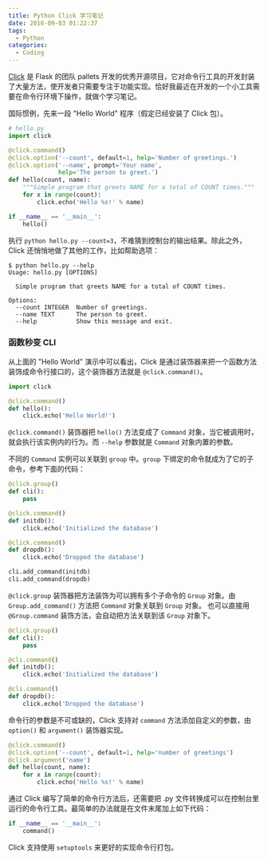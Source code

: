 ```yaml
---
title: Python Click 学习笔记
date: 2016-09-03 01:22:37
tags:
  - Python
categories:
  - Coding
---
```


[Click](https://pypi.python.org/pypi/click) 是 Flask 的团队 pallets 开发的优秀开源项目，它对命令行工具的开发封装了大量方法，使开发者只需要专注于功能实现。恰好我最近在开发的一个小工具需要在命令行环境下操作，就做个学习笔记。

<!-- more -->

国际惯例，先来一段 "Hello World" 程序（假定已经安装了 Click 包）。

```python
# hello.py
import click

@click.command()
@click.option('--count', default=1, help='Number of greetings.')
@click.option('--name', prompt='Your name',
              help='The person to greet.')
def hello(count, name):
    """Simple program that greets NAME for a total of COUNT times."""
    for x in range(count):
        click.echo('Hello %s!' % name)

if __name__ == '__main__':
    hello()
```

执行 `python hello.py --count=3`，不难猜到控制台的输出结果。除此之外，Click 还悄悄地做了其他的工作，比如帮助选项：

```shell
$ python hello.py --help
Usage: hello.py [OPTIONS]

  Simple program that greets NAME for a total of COUNT times.

Options:
  --count INTEGER  Number of greetings.
  --name TEXT      The person to greet.
  --help           Show this message and exit.
```

### 函数秒变 CLI

从上面的 "Hello World" 演示中可以看出，Click 是通过装饰器来把一个函数方法装饰成命令行接口的，这个装饰器方法就是 `@click.command()`。

```python
import click

@click.command()
def hello():
    click.echo('Hello World!')
```

`@click.command()` 装饰器把 `hello()` 方法变成了 `Command` 对象，当它被调用时，就会执行该实例内的行为。而 `--help` 参数就是 `Command` 对象内置的参数。

不同的 `Command` 实例可以关联到 `group` 中。`group` 下绑定的命令就成为了它的子命令，参考下面的代码：

```python
@click.group()
def cli():
    pass

@click.command()
def initdb():
    click.echo('Initialized the database')

@click.command()
def dropdb():
    click.echo('Dropped the database')

cli.add_command(initdb)
cli.add_command(dropdb)
```

`@click.group` 装饰器把方法装饰为可以拥有多个子命令的 `Group` 对象。由 `Group.add_command()` 方法把 `Command` 对象关联到 `Group` 对象。
也可以直接用 `@Group.command` 装饰方法，会自动把方法关联到该 `Group` 对象下。

```python
@click.group()
def cli():
    pass

@cli.command()
def initdb():
    click.echo('Initialized the database')

@cli.command()
def dropdb():
    click.echo('Dropped the database')
```

命令行的参数是不可或缺的，Click 支持对 `command` 方法添加自定义的参数，由 `option()` 和 `argument()` 装饰器实现。

```python
@click.command()
@click.option('--count', default=1, help='number of greetings')
@click.argument('name')
def hello(count, name):
    for x in range(count):
        click.echo('Hello %s!' % name)
```

通过 Click 编写了简单的命令行方法后，还需要把 .py 文件转换成可以在控制台里运行的命令行工具。最简单的办法就是在文件末尾加上如下代码：

```python
if __name__ == '__main__':
    command()
```

Click 支持使用 `setuptools` 来更好的实现命令行打包。